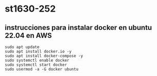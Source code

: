 # st1630-252

## instrucciones para instalar docker en ubuntu 22.04 en AWS

    sudo apt update
    sudo apt install docker.io -y
    sudo apt install docker-compose -y
    sudo systemctl enable docker
    sudo systemctl start docker
    sudo usermod -a -G docker ubuntu 